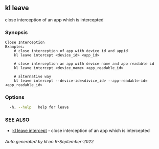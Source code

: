 ## kl leave

close interception of an app which is intercepted

### Synopsis

```
Close Interception
Examples:
	# close interception of app with device id and appid
	kl leave intercept <device_id> <app_id>

	# close interception an app with device name and app readable id
	kl leave intercept <device_name> <app_readable_id>

	# alternative way
	kl leave intercept --device-id=<divice_id> --app-readable-id=<app_readable_id>

```

### Options

```bash
  -h, --help   help for leave
```

### SEE ALSO

* [kl leave intercept](kl_leave_intercept.md)  - close interception of an app which is intercepted

###### Auto generated by kl on 9-September-2022
